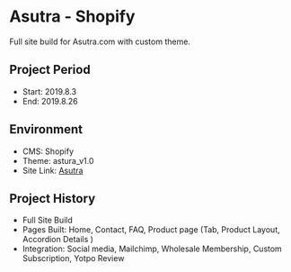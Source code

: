 Asutra - Shopify
===================================

Full site build for Asutra.com with custom theme.
  
Project Period
----------------------
- Start: 2019.8.3
- End: 2019.8.26

## Environment
- CMS: Shopify
- Theme: astura_v1.0
- Site Link: [Asutra](https://www.asutra.com/)

## Project History
- Full Site Build
- Pages Built: Home, Contact, FAQ, Product page (Tab, Product Layout, Accordion Details )
- Integration: Social media, Mailchimp, Wholesale Membership, Custom Subscription, Yotpo Review

